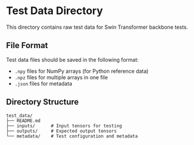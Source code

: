 # Test Data Directory

This directory contains raw test data for Swin Transformer backbone tests.

## File Format

Test data files should be saved in the following format:

- `.npy` files for NumPy arrays (for Python reference data)
- `.npz` files for multiple arrays in one file
- `.json` files for metadata

## Directory Structure

```
test_data/
├── README.md
├── inputs/      # Input tensors for testing
├── outputs/     # Expected output tensors
└── metadata/    # Test configuration and metadata
```